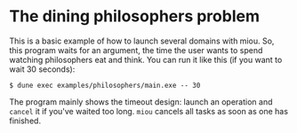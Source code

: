 # The dining philosophers problem

This is a basic example of how to launch several domains with miou. So, this
program waits for an argument, the time the user wants to spend watching
philosophers eat and think. You can run it like this (if you want to wait 30
seconds):
```shell-session
$ dune exec examples/philosophers/main.exe -- 30
```

The program mainly shows the timeout design: launch an operation and `cancel` it
if you've waited too long. `miou` cancels all tasks as soon as one has finished.
